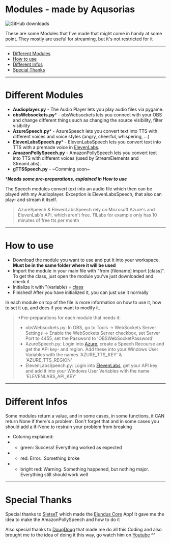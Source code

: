 # Modules - made by Aqusorias

![GitHub downloads](https://img.shields.io/github/downloads/Aqusorias/Coding-Utils/total?style=flat-square)

These are some Modules that I've made that might come in handy at some point. They mostly are useful for streaming, but it's not restricted for it

---

- [Different Modules](https://github.com/Aqusorias/Coding-Utils#different-modules)
- [How to use](https://github.com/Aqusorias/Coding-Utils#how-to-use)
- [Different Infos](https://github.com/Aqusorias/Coding-Utils#different-infos)
- [Special Thanks](https://github.com/Aqusorias/Coding-Utils#special-thanks)

---

# Different Modules
- **Audioplayer.py** - The Audio Player lets you play audio files via pygame.
- **obsWebsockets.py*** - obsWebsockets lets you connect with your OBS and change different things such as changing the source visibility, filter visibility
- **AzureSpeech.py*** - AzureSpeech lets you convert text into TTS with different voices and voice styles (angry, cheerful, whispering, ...)
- **ElevenLabsSpeech.py*** - ElevenLabsSpeech lets you convert text into TTS with a premade voice in [ElevenLabs](https://elevenlabs.io).
- **AmazonPollySpeech.py** - AmazonPollySpeech lets you convert text into TTS with different voices (used by StreamElements and StreamLabs).
- **gTTSSpeech.py** - ~Comming soon~

****Needs some pre-preparations, explained in How to use*** 

The Speech modules convert text into an audio file which then can be played with my Audioplayer. Exception is ElevenLabsSpeech, that also can play- and stream it itself.

> AzureSpeech & ElevenLabsSpeech rely on Microsoft Azure's and ElevenLab's API, which aren't free. 11Labs for example only has 10 minutes of free tts per month


---

# How to use
- Download the module you want to use and put it into your workspace. **Must be in the same folder where it will be used**
- Import the module in your main file with "from [filename] import [class]". To get the class, just open the module you've just downloaded and check it
- Initialize it with "(variable) = [class]()
- Finished! After you have initialized it, you can just use it normally

In each module on top of the file is more information on how to use it, how to set it up, and docs if you want to modify it.

> *Pre-preparations for each module that needs it:
> - obsWebsockets.py: In OBS, go to Tools -> WebSockets Server Settings -> Enable the WebSockets Server checkbox, set Server Port to 4455, set the Password to 'OBSWebSocketPassword'
> - AzureSpeech.py: Login into [Azure](https://azure.microsoft.com/en-us/products/ai-services/ai-speech), create a Speech Recourse and get the API key- and region. Add these into your Windows User Variables with the names 'AZURE_TTS_KEY' & 'AZURE_TTS_REGION'
> - ElevenLabsSpeech.py: Login into [ElevenLabs](https://elevenlabs.io), get your API key and add it into your Windows User Variables with the name 'ELEVENLABS_API_KEY'

---

# Different Infos

Some modules return a value, and in some cases, in some functions, it CAN return None if there's a problem. Don't forget that and in some cases you should add a if-None to restrain your problem from breaking

- Coloring explained: 
- - green: Success! Everything worked as expected
- - red: Error.. Something broke
- - bright red: Warning. Something happened, but nothing major. Everything still should work well

---

# Special Thanks

Special thanks to [SietseT](https://github.com/SietseT) which made the [Elundus Core](https://github.com/SietseT/ElundusCoreApp) App! It gave me the idea to make the AmazonPollySpeech and how to do it

Also special thanks to [DougDoug](https://github.com/DougDougGithub) that made me do all this Coding and also brought me to the idea of doing it this way, go watch him on [Youtube](https://www.youtube.com/@DougDoug) ^^